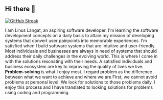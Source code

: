 ## Hi there 👋
[![GitHub Streak](https://streak-stats.demolab.com/?user=Developer-Linus&theme=dark)](https://git.io/streak-stats)


I am Linus Langat, an aspiring software developer. I'm learning the software development concepts on a daily basis to attain my mission of developing systems that convert user painpoints into memorable experiences. I'm satisfied when I build software systems that are intuitive and user-friendly. Most individuals and businesses are always in need of systems that should address their daily challenges in the evolving world. This is where I come in with the solutions resonating with their needs. A satisfied individuals and business ecosystem are key to improving the quality of lives we live. 
**Problem-solving** is what I enjoy most. I regard problem as the difference between what we want to achieve and where we are.First, we cannot avoid problems at personal level. We look for solutions to those problems daily. I enjoy this process and I have translated to looking solutions for problems using coding and programming.


<!--
**Developer-Linus/Developer-Linus** is a ✨ _special_ ✨ repository because its `README.md` (this file) appears on your GitHub profile.

Here are some ideas to get you started:

- 🔭 I’m currently working on ...
- 🌱 I’m currently learning ...
- 👯 I’m looking to collaborate on ...
- 🤔 I’m looking for help with ...
- 💬 Ask me about ...
- 📫 How to reach me: ...
- 😄 Pronouns: ...
- ⚡ Fun fact: ...
-->
